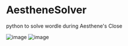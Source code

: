# AestheneSolver
python  to solve wordle during Aesthene's Close

![image](https://github.com/Thires/AestheneSolver/assets/28072996/9b239626-f69c-4563-ab84-d4da925cc65b)
![image](https://github.com/Thires/AestheneSolver/assets/28072996/8aa76132-9a5c-474b-a0f1-dd31e1240a27)
